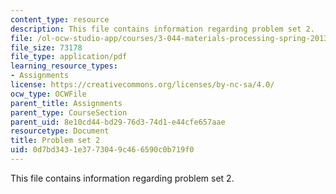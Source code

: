 ```yaml
---
content_type: resource
description: This file contains information regarding problem set 2.
file: /ol-ocw-studio-app/courses/3-044-materials-processing-spring-2013/0d7bd3431e3773049c466590c0b719f0_MIT3_044S13_pset2.pdf
file_size: 73178
file_type: application/pdf
learning_resource_types:
- Assignments
license: https://creativecommons.org/licenses/by-nc-sa/4.0/
ocw_type: OCWFile
parent_title: Assignments
parent_type: CourseSection
parent_uid: 8e10cd44-bd29-76d3-74d1-e44cfe657aae
resourcetype: Document
title: Problem set 2
uid: 0d7bd343-1e37-7304-9c46-6590c0b719f0
---
```

This file contains information regarding problem set 2.